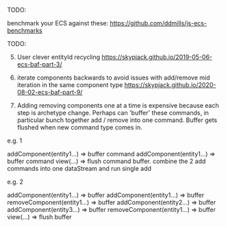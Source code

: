 TODO:

benchmark your ECS against these:
https://github.com/ddmills/js-ecs-benchmarks

TODO:

5. User clever entityId recycling https://skypjack.github.io/2019-05-06-ecs-baf-part-3/

7. iterate components backwards to avoid issues with add/remove mid iteration in the same component type
   https://skypjack.github.io/2020-08-02-ecs-baf-part-9/

8. Adding removing components one at a time is expensive because each
step is archetype change. Perhaps can 'buffer' these commands, in particular
bunch together add / remove into one command. Buffer gets flushed when new command type comes in.

e.g. 1

addComponent(entity1...) => buffer command
addComponent(entity1...) => buffer command
view(...) => flush command buffer. combine the 2 add commands into one dataStream and run single add

e.g. 2

addComponent(entity1...) => buffer
addComponent(entity1...) => buffer
removeComponent(entity1...) => buffer
addComponent(entity2...) => buffer
addComponent(entity3...) => buffer
removeComponent(entity1...) => buffer
view(...) => flush buffer